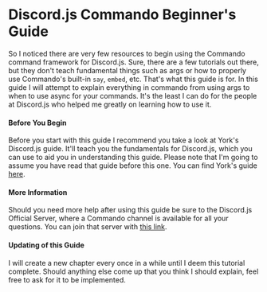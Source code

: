 # Discord.js Commando Beginner's Guide

So I noticed there are very few resources to begin using the Commando command framework for Discord.js. Sure, there are a few tutorials out there, but they don't teach fundamental things such as args or how to properly use Commando's built-in `say`, `embed`, etc. That's what this guide is for. In this guide I will attempt to explain everything in commando from using args to when to use async for your commands. It's the least I can do for the people at Discord.js who helped me greatly on learning how to use it.

#### Before You Begin

Before you start with this guide I recommend you take a look at York's Discord.js guide. It'll teach you the fundamentals for Discord.js, which you can use to aid you in understanding this guide. Please note that I'm going to assume you have read that guide before this one. You can find York's guide [here](https://www.gitbook.com/book/yorkaargh/discordjs-bot-guide/details).

#### More Information

Should you need more help after using this guide be sure to the Discord.js Official Server, where a Commando channel is available for all your questions. You can join that server with [this link](https://discord.gg/bRCvFy9).

#### Updating of this Guide

I will create a new chapter every once in a while until I deem this tutorial complete. Should anything else come up that you think I should explain, feel free to ask for it to be implemented.



